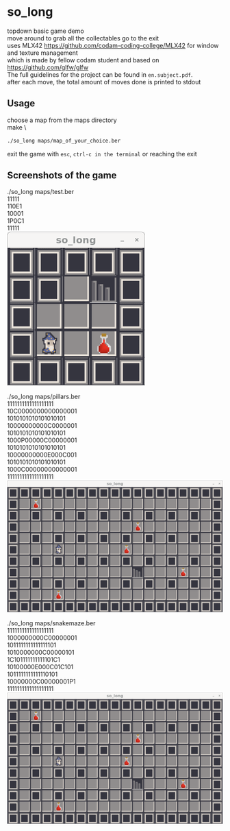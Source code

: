 # so_long
topdown basic game demo \
move around to grab all the collectables go to the exit \
uses MLX42 https://github.com/codam-coding-college/MLX42 for window and texture management \
which is made by fellow codam student and based on https://github.com/glfw/glfw \
The full guidelines for the project can be found in `en.subject.pdf`. \
after each move, the total amount of moves done is printed to stdout

## Usage
choose a map from the maps directory \
make \
```bash
./so_long maps/map_of_your_choice.ber
```
exit the game with `esc`, `ctrl-c in the terminal` or reaching the exit

## Screenshots of the game
./so_long maps/test.ber \
11111 \
110E1 \
10001 \
1P0C1 \
11111 \
![from_test.ber](screenshots/from_test.ber.png)

./so_long maps/pillars.ber \
1111111111111111111 \
10C0000000000000001 \
1010101010101010101 \
10000000000C0000001 \
1010101010101010101 \
1000P00000C00000001 \
1010101010101010101 \
10000000000E000C001 \
1010101010101010101 \
1000C00000000000001 \
1111111111111111111 \
![from_pillars.ber](screenshots/from_pillars.ber.png)

./so_long maps/snakemaze.ber \
1111111111111111111 \
1000000000C00000001 \
1011111111111111101 \
1010000000C00000101 \
1C101111111111101C1 \
10100000E000C01C101 \
1011111111111110101 \
10000000C00000001P1 \
1111111111111111111 \
![from_snakemaze.ber](screenshots/from_snakemaze.ber.png)

